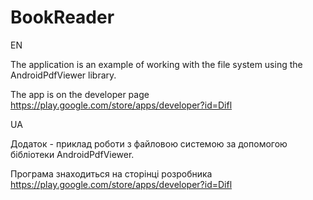 # BookReader

EN

The application is an example of working with the file system using the AndroidPdfViewer library.

The app is on the developer page
https://play.google.com/store/apps/developer?id=Difl

UA

Додаток - приклад роботи з файловою системою за допомогою бібліотеки AndroidPdfViewer.

Програма знаходиться на сторінці розробника
https://play.google.com/store/apps/developer?id=Difl
